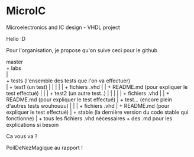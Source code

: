 # MicroIC
Microelectronics and IC design - VHDL project

Hello :D

Pour l'organisation, je propose qu'on suive ceci pour le github

master <br>
  \+ labs <br>
  |<br>
  \+ tests (l'ensemble des tests que l'on va effectuer)<br>
  |   \+ test1 (un test)
  |   |   |
  |   |   \+ fichiers .vhd
  |   |   \+ README.md (pour expliquer le test effectué)
  |   |
  |   \+ test2 (un autre test..)
  |   |   |
  |   |   \+ fichiers .vhd
  |   |   \+ README.md (pour expliquer le test effectué)
  |   \+ test... (encore plein d'autres tests wouhouuu)
  |       |
  |       \+ fichiers .vhd
  |       \+ README.md (pour expliquer le test effectué)
  |
  \+ stable (la dernière version du code stable qui fonctionne)
      |
      \+ tous les fichiers .vhd nécessaires
      \+ des .md pour les explications si besoin
 
  Ca vous va ?
  
  PoilDeNezMagique au rapport ! 

